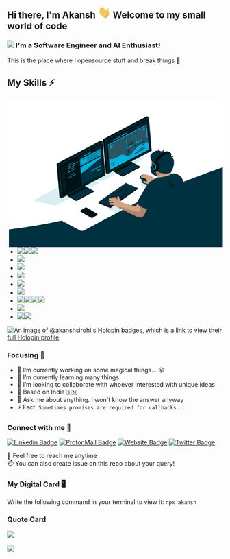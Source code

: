 ## Hi there, I'm Akansh <img src="https://github.com/akanshSirohi/akanshSirohi/blob/main/hi.gif?raw=true" width="30"/> Welcome to my small world of code
### <img src="https://emojis.slackmojis.com/emojis/images/1531849430/4246/blob-sunglasses.gif?1531849430" width="30"/> I'm a Software Engineer and AI Enthusiast! 
This is the place where I opensource stuff and break things 🤣

## My Skills ⚡
<img align="right" alt="GIF" src="https://github.com/akanshSirohi/akanshSirohi/blob/main/code.gif?raw=true" width="500" height="345" />

- <img src="https://img.shields.io/badge/HTML5-E34F26?style=for-the-badge&logo=html5&logoColor=white" /><img src="https://img.shields.io/badge/CSS3-1572B6?style=for-the-badge&logo=css3&logoColor=white" /><img src="https://img.shields.io/badge/JavaScript-323330?style=for-the-badge&logo=javascript&logoColor=F7DF1E" />
- <img src="https://img.shields.io/badge/Java-ED8B00?style=for-the-badge&logo=java&logoColor=white" />
- <img src="https://img.shields.io/badge/C%23-239120?style=for-the-badge&logo=c-sharp&logoColor=white" />
- <img src="https://img.shields.io/badge/Android-3DDC84?style=for-the-badge&logo=android&logoColor=white" />
- <img src="https://img.shields.io/badge/React_Native-20232A?style=for-the-badge&logo=react&logoColor=61DAFB" />
- <img src="https://img.shields.io/badge/Electron-2B2E3A?style=for-the-badge&logo=electron&logoColor=9FEAF9" />
- <img src="https://img.shields.io/badge/MongoDB-4EA94B?style=for-the-badge&logo=mongodb&logoColor=white" /><img src="https://img.shields.io/badge/Express.js-000000?style=for-the-badge&logo=express&logoColor=white" /><img src="https://img.shields.io/badge/React-20232A?style=for-the-badge&logo=react&logoColor=61DAFB" /><img src="https://img.shields.io/badge/Node.js-43853D?style=for-the-badge&logo=node-dot-js&logoColor=white" />
- <img src="https://img.shields.io/badge/Python-FFD43B?style=for-the-badge&logo=python&logoColor=darkgreen" />
- <img src="https://img.shields.io/badge/PHP-777BB4?style=for-the-badge&logo=php&logoColor=white" /><img src="https://img.shields.io/badge/Codeigniter-EF4223?style=for-the-badge&logo=codeigniter&logoColor=white" />

[![An image of @akanshsirohi's Holopin badges, which is a link to view their full Holopin profile](https://holopin.me/akanshsirohi)](https://holopin.io/@akanshsirohi)

### Focusing 🎯

- 🔭 I’m currently working on some magical things... 😜
- 🌱 I’m currently learning many things
- 👯 I’m looking to collaborate with whoever interested with unique ideas
- 📌 Based on India 🇮🇳
- 💬 Ask me about anything. I won't know the answer anyway
- ⚡ Fact: `Sometimes promises are required for callbacks...`

### Connect with me 🤝
[![Linkedin Badge](https://img.shields.io/badge/-akansh--sirohi-0077B5?style=flat&logo=Linkedin&logoColor=white&link=https://www.linkedin.com/in/akansh-sirohi)](https://www.linkedin.com/in/akansh-sirohi)
[![ProtonMail Badge](https://img.shields.io/badge/-akanshsirohi-8B89CC?style=flat&logo=protonmail&logoColor=white&link=mailto:akanshsirohi@protonmail.com)](mailto:akanshsirohi@protonmail.com)
[![Website Badge](https://img.shields.io/badge/-akansh.onrender.com-47CCCC?style=flat&logo=Google-Chrome&logoColor=white&link=https://akansh.onrender.com)](https://akansh.onrender.com)
[![Twitter Badge](https://img.shields.io/badge/-@akansh__sirohi-1ca0f1?style=flat&labelColor=1ca0f1&logo=twitter&logoColor=white&link=https://twitter.com/akansh__sirohi)](https://twitter.com/akansh__sirohi)

💬 Feel free to reach me anytime  <br>
📫 You can also create issue on this repo about your query!

### My Digital Card 🖥️
Write the following command in your terminal to view it: `npx akansh`

<!--
### CARDS
- Random Joke
<img src="https://afraid-ninnetta-github-cards.koyeb.app/jokes-card?theme=dark" />

- Random Quote
<img src="https://afraid-ninnetta-github-cards.koyeb.app/programming-quotes-card" />

Get Your Own Card From Here: [Github Cards API](https://github.com/akanshSirohi/Github-Cards-API)
-->

### Quote Card
<img src="https://github-cards-worker.akanshsirohi-dev.workers.dev/programming-quotes-card?theme=galactic_dusk" />

![](https://komarev.com/ghpvc/?username=akanshSirohi&color=brightgreen&label=Visitors)
